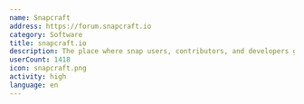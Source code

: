 ```yaml
---
name: Snapcraft
address: https://forum.snapcraft.io
category: Software
title: snapcraft.io
description: The place where snap users, contributors, and developers get together.
userCount: 1418
icon: snapcraft.png
activity: high
language: en
---
```

